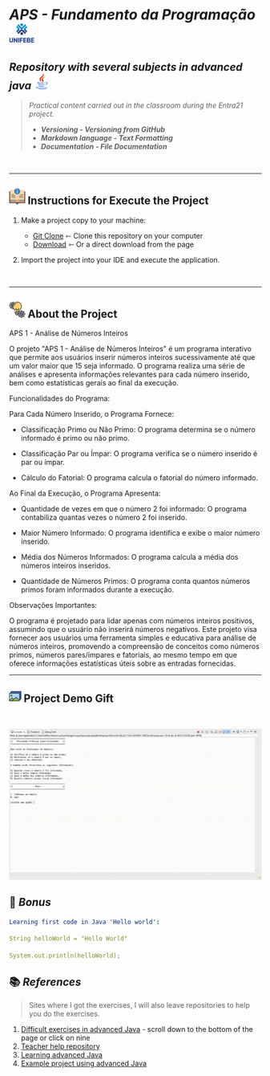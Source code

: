 # _APS - Fundamento da Programação <img width="50px" src="icons/unifebe-logo-vertical.png" alt="Logo hDCHost" class="logo">_

## _Repository with several subjects in advanced java <img src="icons/java.png" alt="Logo hDCHost" class="logo">_

> _Practical content carried out in the classroom during the Entra21 project._
>
> - **_Versioning - Versioning from GitHub_**
> - **_Markdown language - Text Formatting_**
> - **_Documentation - File Documentation_**

<br>

---

## ![](/icons/instrucoes.png) Instructions for Execute the Project 

1. Make a project copy to your machine: 
    - [Git Clone](https://github.com/ArthurEstevan/Unifebe_Project_CandyStore_2023) ⇽ Clone this repository on your computer
    - [Download](https://github.com/ArthurEstevan/Atividade_Pratica_Supervisionada_Fundamento_Programacao/archive/refs/heads/main.zip) ⇽ Or a direct download from the page 

2. Import the project into your IDE and execute the application.

<br>

---

## ![](/icons/icon_conceito.png) About the Project

APS 1 - Análise de Números Inteiros

O projeto "APS 1 - Análise de Números Inteiros" é um programa interativo que permite aos usuários inserir números inteiros sucessivamente até que um valor maior que 15 seja informado. O programa realiza uma série de análises e apresenta informações relevantes para cada número inserido, bem como estatísticas gerais ao final da execução.

Funcionalidades do Programa:

Para Cada Número Inserido, o Programa Fornece:

- Classificação Primo ou Não Primo: O programa determina se o número informado é primo ou não primo.

- Classificação Par ou Ímpar: O programa verifica se o número inserido é par ou ímpar.

- Cálculo do Fatorial: O programa calcula o fatorial do número informado.

Ao Final da Execução, o Programa Apresenta:

- Quantidade de vezes em que o número 2 foi informado: O programa contabiliza quantas vezes o número 2 foi inserido.

- Maior Número Informado: O programa identifica e exibe o maior número inserido.

- Média dos Números Informados: O programa calcula a média dos números inteiros inseridos.

- Quantidade de Números Primos: O programa conta quantos números primos foram informados durante a execução.

Observações Importantes:

O programa é projetado para lidar apenas com números inteiros positivos, assumindo que o usuário não inserirá números negativos.
Este projeto visa fornecer aos usuários uma ferramenta simples e educativa para análise de números inteiros, promovendo a compreensão de conceitos como números primos, números pares/ímpares e fatoriais, ao mesmo tempo em que oferece informações estatísticas úteis sobre as entradas fornecidas.

---

## ![](./icons/arquivos-de-imagem.png) Project Demo Gift

<br>

![Gif](/icons/atividade.gif)

## 🎫 _Bonus_

```yaml
Learning first code in Java 'Hello world':

String helloWorld = "Hello World"

System.out.println(helloWorld);
```

## 📚 _References_ 

> Sites where I got the exercises, I will also leave repositories to help you do the exercises.

1. [Difficult exercises in advanced Java](https://oliota.com/curso_detalhe/entra21-31-05-2022-java-avancado/1653925541581) - scroll down to the bottom of the page 
or click on nine
2. [Teacher help repository](https://github.com/oliota/entra21-aulas-java-avancado)
3. [Learning advanced Java](https://oliota.com/curso_detalhe/entra21-31-05-2022-java-avancado/1653925541581)
4. [Example project using advanced Java](https://github.com/TimeVerde/SistemaBancario)




